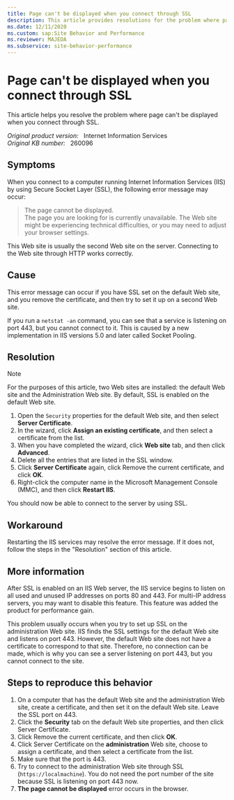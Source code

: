 ```yaml
---
title: Page can't be displayed when you connect through SSL
description: This article provides resolutions for the problem where page can't be displayed when you connect through SSL.
ms.date: 12/11/2020
ms.custom: sap:Site Behavior and Performance
ms.reviewer: MAJEDA
ms.subservice: site-behavior-performance
---
```

# Page can't be displayed when you connect through SSL

This article helps you resolve the problem where page can't be displayed when you connect through SSL.

_Original product version:_ &nbsp; Internet Information Services  
_Original KB number:_ &nbsp; 260096

## Symptoms

When you connect to a computer running Internet Information Services (IIS) by using Secure Socket Layer (SSL), the following error message may occur:

> The page cannot be displayed.  
> The page you are looking for is currently unavailable. The Web site might be experiencing technical difficulties, or you may need to adjust your browser settings.

This Web site is usually the second Web site on the server. Connecting to the Web site through HTTP works correctly.

## Cause

This error message can occur if you have SSL set on the default Web site, and you remove the certificate, and then try to set it up on a second Web site.

If you run a `netstat -an` command, you can see that a service is listening on port 443, but you cannot connect to it. This is caused by a new implementation in IIS versions 5.0 and later called Socket Pooling.

## Resolution

> [!NOTE]
> For the purposes of this article, two Web sites are installed: the default Web site and the Administration Web site. By default, SSL is enabled on the default Web site.

1. Open the `Security` properties for the default Web site, and then select **Server Certificate**.
2. In the wizard, click **Assign an existing certificate**, and then select a certificate from the list.
3. When you have completed the wizard, click **Web site** tab, and then click **Advanced**.
4. Delete all the entries that are listed in the SSL window.
5. Click **Server Certificate** again, click Remove the current certificate, and click **OK**.
6. Right-click the computer name in the Microsoft Management Console (MMC), and then click **Restart IIS**.

You should now be able to connect to the server by using SSL.

## Workaround

Restarting the IIS services may resolve the error message. If it does not, follow the steps in the "Resolution" section of this article.

## More information

After SSL is enabled on an IIS Web server, the IIS service begins to listen on all used and unused IP addresses on ports 80 and 443. For multi-IP address servers, you may want to disable this feature. This feature was added the product for performance gain.

This problem usually occurs when you try to set up SSL on the administration Web site. IIS finds the SSL settings for the default Web site and listens on port 443. However, the default Web site does not have a certificate to correspond to that site. Therefore, no connection can be made, which is why you can see a server listening on port 443, but you cannot connect to the site.

## Steps to reproduce this behavior

1. On a computer that has the default Web site and the administration Web site, create a certificate, and then set it on the default Web site. Leave the SSL port on 443.
2. Click the **Security** tab on the default Web site properties, and then click Server Certificate.
3. Click Remove the current certificate, and then click **OK**.
4. Click Server Certificate on the **administration** Web site, choose to assign a certificate, and then select a certificate from the list.
5. Make sure that the port is 443.
6. Try to connect to the administration Web site through SSL (`https://localmachine`). You do not need the port number of the site because SSL is listening on port 443 now.
7. **The page cannot be displayed** error occurs in the browser.
